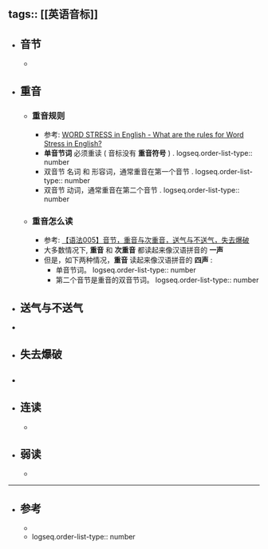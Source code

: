 tags:: [[英语音标]]
---

- ## 音节
	-
- ## 重音
	- ### 重音规则
		- 参考: [WORD STRESS in English - What are the rules for Word Stress in English?](https://www.youtube.com/watch?v=hRJm8ulfAWs)
		- **单音节词** 必须重读 ( 音标没有 **重音符号** ) .
		  logseq.order-list-type:: number
		- 双音节 名词 和 形容词，通常重音在第一个音节 .
		  logseq.order-list-type:: number
		- 双音节 动词，通常重音在第二个音节 .
		  logseq.order-list-type:: number
	- ### 重音怎么读
		- 参考: [【语法005】音节，重音与次重音，送气与不送气，失去爆破](https://www.bilibili.com/video/BV13F4m1T7rL/?vd_source=f1fbb083ddef12dcff3388779faac201)
		- 大多数情况下, **重音** 和 **次重音** 都读起来像汉语拼音的 **一声**
		- 但是，如下两种情况，**重音** 读起来像汉语拼音的 **四声** :
			- 单音节词。
			  logseq.order-list-type:: number
			- 第二个音节是重音的双音节词。
			  logseq.order-list-type:: number
- ## 送气与不送气
-
- ## 失去爆破
- ##
- ## 连读
	-
- ## 弱读
	-
- ---
- ## 参考
	-
	- logseq.order-list-type:: number
